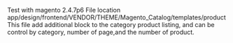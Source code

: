Test with magento 2.4.7p6 
File location app/design/frontend/VENDOR/THEME/Magento_Catalog/templates/product
This file add additional block to the category product listing, and can be control by category, number of page,and the number of product.  

